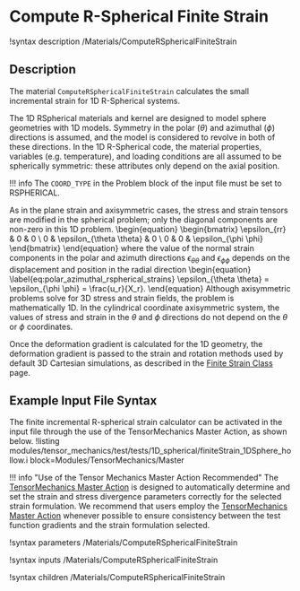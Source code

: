 # Compute R-Spherical Finite Strain

!syntax description /Materials/ComputeRSphericalFiniteStrain

## Description

The material `ComputeRSphericalFiniteStrain` calculates the small incremental strain for 1D R-Spherical systems.

The 1D RSpherical materials and kernel are designed to model sphere geometries with 1D models.
Symmetry in the polar ($\theta$) and azimuthal ($\phi$) directions is assumed, and the model is considered to revolve in both of these directions.
In the 1D R-Spherical code, the material properties, variables (e.g. temperature), and loading conditions are all assumed to be spherically symmetric: these attributes only depend on the axial position.

!!! info
    The `COORD_TYPE` in the Problem block of the input file must be set to RSPHERICAL.

As in the plane strain and axisymmetric cases, the stress and strain tensors are modified in the spherical problem; only the diagonal components are non-zero in this 1D problem.
\begin{equation}
\begin{bmatrix}
\epsilon_{rr} & 0 & 0 \\
0 & \epsilon_{\theta \theta} & 0 \\
0 & 0 & \epsilon_{\phi \phi}
\end{bmatrix}
\end{equation}
where the value of the normal strain components in the polar and azimuth directions $\epsilon_{\theta \theta}$ and $\epsilon_{\phi \phi}$ depends on the displacement and position in the radial direction
\begin{equation}
  \label{eq:polar_azimuthal_rspherical_strains}
  \epsilon_{\theta \theta} = \epsilon_{\phi \phi} = \frac{u_r}{X_r}.
\end{equation}
Although axisymmetric problems solve for 3D stress and strain fields, the problem is mathematically 1D.
In the cylindrical coordinate axisymmetric system, the values of stress and strain in the $\theta$ and $\phi$ directions do not depend on the $\theta$  or $\phi$ coordinates.

Once the deformation gradient is calculated for the 1D geometry, the deformation gradient is passed to the strain and rotation methods used by default 3D Cartesian simulations, as described in the [Finite Strain Class](ComputeFiniteStrain.md) page.

## Example Input File Syntax

The finite incremental R-spherical strain calculator can be activated in the input file through the use of the TensorMechanics Master Action, as shown below.
!listing modules/tensor_mechanics/test/tests/1D_spherical/finiteStrain_1DSphere_hollow.i block=Modules/TensorMechanics/Master

!!! info "Use of the Tensor Mechanics Master Action Recommended"
    The [TensorMechanics Master Action](/systems/Modules/TensorMechanics/Master/index.md) is designed to automatically determine and set the strain and stress divergence parameters correctly for the selected strain formulation.
    We recommend that users employ the [TensorMechanics Master Action](/systems/Modules/TensorMechanics/Master/index.md) whenever possible to ensure consistency between the test function gradients and the strain formulation selected.


!syntax parameters /Materials/ComputeRSphericalFiniteStrain

!syntax inputs /Materials/ComputeRSphericalFiniteStrain

!syntax children /Materials/ComputeRSphericalFiniteStrain
